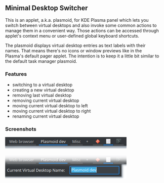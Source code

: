 ## Minimal Desktop Switcher
This is an applet, a.k.a. plasmoid, for KDE Plasma panel which lets you switch between virtual desktops and also invoke some common actions to manage them in a convenient way. Those actions can be accessed through applet's context menu or user-defined global keyboard shortcuts.

The plasmoid displays virtual desktop entries as text labels with their names. That means there's no icons or window previews like in the Plasma's default pager applet. The intention is to keep it a little bit similar to the default task manager plasmoid.

### Features
* switching to a virtual desktop
* creating a new virtual desktop
* removing last virtual desktop
* removing current virtual desktop
* moving current virtual desktop to left
* moving current virtual desktop to right
* renaming current virtual desktop

### Screenshots
![](screenshot.png)

![](screenshot2.png)
